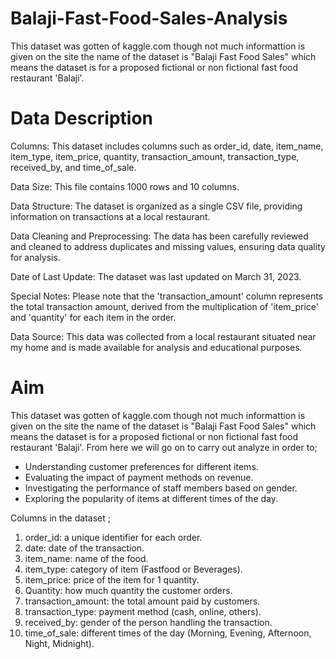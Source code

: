 # Balaji-Fast-Food-Sales-Analysis
This dataset was gotten of kaggle.com though not much informattion is given on the site the name of the dataset is "Balaji Fast Food Sales" which means the dataset is for a proposed fictional or non fictional fast food restaurant 'Balaji'.

# Data Description 
Columns: This dataset includes columns such as order_id, date, item_name, item_type, item_price, quantity, transaction_amount, transaction_type, received_by, and time_of_sale.

Data Size: This file contains 1000 rows and 10 columns.

Data Structure: The dataset is organized as a single CSV file, providing information on transactions at a local restaurant.

Data Cleaning and Preprocessing: The data has been carefully reviewed and cleaned to address duplicates and missing values, ensuring data quality for analysis.

Date of Last Update: The dataset was last updated on March 31, 2023.

Special Notes: Please note that the 'transaction_amount' column represents the total transaction amount, derived from the multiplication of 'item_price' and 'quantity' for each item in the order.

Data Source: This data was collected from a local restaurant situated near my home and is made available for analysis and educational purposes.

# Aim 
This dataset was gotten of kaggle.com though not much informattion is given on the site the name of the dataset is "Balaji Fast Food Sales" which means the dataset is for a proposed fictional or non fictional fast food restaurant 'Balaji'. From here we will go on to carry out analyze in order to;

* Understanding customer preferences for different items.
* Evaluating the impact of payment methods on revenue.
* Investigating the performance of staff members based on gender.
* Exploring the popularity of items at different times of the day.

Columns in the dataset ; 

1) order_id: a unique identifier for each order.
2) date: date of the transaction.
3) item_name: name of the food.
4) item_type: category of item (Fastfood or Beverages).
5) item_price: price of the item for 1 quantity.
6) Quantity: how much quantity the customer orders.
7) transaction_amount: the total amount paid by customers.
8) transaction_type: payment method (cash, online, others).
9) received_by: gender of the person handling the transaction.
10) time_of_sale: different times of the day (Morning, Evening, Afternoon, Night, Midnight).
